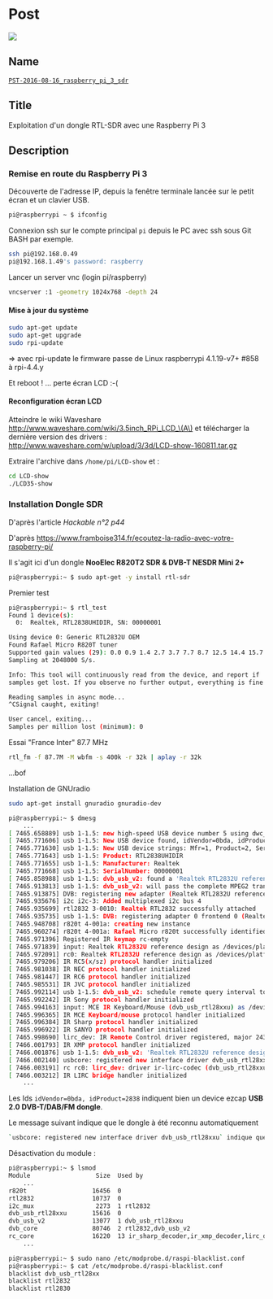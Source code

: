 # Post
![](viewmex.jpg)

## Name
[`PST-2016-08-16_raspberry_pi_3_sdr`]()

## Title
Exploitation d'un dongle RTL-SDR avec une Raspberry Pi 3

## Description

### Remise en route du Raspberry Pi 3

Découverte de l'adresse IP, depuis la fenêtre terminale lancée sur le petit écran et un clavier USB.

~~~~sh
pi@raspberrypi ~ $ ifconfig
~~~~

Connexion ssh sur le compte principal `pi` depuis le PC avec ssh sous Git BASH par exemple.

~~~~sh
ssh pi@192.168.0.49
pi@192.168.1.49's password: raspberry
~~~~

Lancer un server vnc (login pi/raspberry)

~~~~sh
vncserver :1 -geometry 1024x768 -depth 24
~~~~

#### Mise à jour du système

~~~~sh
sudo apt-get update
sudo apt-get upgrade
sudo rpi-update
~~~~
=> avec rpi-update le firmware passe de   Linux raspberrypi 4.1.19-v7+ #858  à   rpi-4.4.y

Et reboot ! ... perte écran LCD :-(

#### Reconfiguration écran LCD

Atteindre le wiki Waveshare http://www.waveshare.com/wiki/3.5inch_RPi_LCD_\(A\) et télécharger la dernière version des drivers : http://www.waveshare.com/w/upload/3/3d/LCD-show-160811.tar.gz

Extraire l'archive dans `/home/pi/LCD-show` et :

~~~~sh
cd LCD-show
./LCD35-show
~~~~

### Installation Dongle SDR
D'après l'article *Hackable n°2 p44*

D'après https://www.framboise314.fr/ecoutez-la-radio-avec-votre-raspberry-pi/

Il s'agit ici d'un dongle **NooElec R820T2 SDR & DVB-T NESDR Mini 2+**

~~~~sh
pi@raspberrypi:~ $ sudo apt-get -y install rtl-sdr
~~~~

Premier test

~~~~sh
pi@raspberrypi:~ $ rtl_test
Found 1 device(s):
  0:  Realtek, RTL2838UHIDIR, SN: 00000001

Using device 0: Generic RTL2832U OEM
Found Rafael Micro R820T tuner
Supported gain values (29): 0.0 0.9 1.4 2.7 3.7 7.7 8.7 12.5 14.4 15.7 16.6 19.7 20.7 22.9 25.4 28.0 29.7 32.8 33.8 36.4 37.2 38.6 40.2 42.1 43.4 43.9 44.5 48.0 49.6
Sampling at 2048000 S/s.

Info: This tool will continuously read from the device, and report if
samples get lost. If you observe no further output, everything is fine.

Reading samples in async mode...
^CSignal caught, exiting!

User cancel, exiting...
Samples per million lost (minimum): 0
~~~~

Essai "France Inter" 87.7 MHz

~~~~sh
rtl_fm -f 87.7M -M wbfm -s 400k -r 32k | aplay -r 32k
~~~~
...bof

Installation de GNUradio

~~~~sh
sudo apt-get install gnuradio gnuradio-dev
~~~~








~~~~sh
pi@raspberrypi:~ $ dmesg
    ...
[ 7465.658889] usb 1-1.5: new high-speed USB device number 5 using dwc_otg
[ 7465.771606] usb 1-1.5: New USB device found, idVendor=0bda, idProduct=2838
[ 7465.771630] usb 1-1.5: New USB device strings: Mfr=1, Product=2, SerialNumber=3
[ 7465.771643] usb 1-1.5: Product: RTL2838UHIDIR
[ 7465.771655] usb 1-1.5: Manufacturer: Realtek
[ 7465.771668] usb 1-1.5: SerialNumber: 00000001
[ 7465.858988] usb 1-1.5: dvb_usb_v2: found a 'Realtek RTL2832U reference design' in warm state
[ 7465.913813] usb 1-1.5: dvb_usb_v2: will pass the complete MPEG2 transport stream to the software demuxer
[ 7465.913875] DVB: registering new adapter (Realtek RTL2832U reference design)
[ 7465.935676] i2c i2c-3: Added multiplexed i2c bus 4
[ 7465.935699] rtl2832 3-0010: Realtek RTL2832 successfully attached
[ 7465.935735] usb 1-1.5: DVB: registering adapter 0 frontend 0 (Realtek RTL2832 (DVB-T))...
[ 7465.948708] r820t 4-001a: creating new instance
[ 7465.960274] r820t 4-001a: Rafael Micro r820t successfully identified
[ 7465.971396] Registered IR keymap rc-empty
[ 7465.971839] input: Realtek RTL2832U reference design as /devices/platform/soc/3f980000.usb/usb1/1-1/1-1.5/rc/r                c0/input2
[ 7465.972091] rc0: Realtek RTL2832U reference design as /devices/platform/soc/3f980000.usb/usb1/1-1/1-1.5/rc/rc0
[ 7465.979206] IR RC5(x/sz) protocol handler initialized
[ 7465.981038] IR NEC protocol handler initialized
[ 7465.981447] IR RC6 protocol handler initialized
[ 7465.985531] IR JVC protocol handler initialized
[ 7465.992114] usb 1-1.5: dvb_usb_v2: schedule remote query interval to 200 msecs
[ 7465.992242] IR Sony protocol handler initialized
[ 7465.994163] input: MCE IR Keyboard/Mouse (dvb_usb_rtl28xxu) as /devices/virtual/input/input3
[ 7465.996365] IR MCE Keyboard/mouse protocol handler initialized
[ 7465.996384] IR Sharp protocol handler initialized
[ 7465.996922] IR SANYO protocol handler initialized
[ 7465.998690] lirc_dev: IR Remote Control driver registered, major 243
[ 7466.001793] IR XMP protocol handler initialized
[ 7466.001876] usb 1-1.5: dvb_usb_v2: 'Realtek RTL2832U reference design' successfully initialized and connected
[ 7466.002140] usbcore: registered new interface driver dvb_usb_rtl28xxu
[ 7466.003191] rc rc0: lirc_dev: driver ir-lirc-codec (dvb_usb_rtl28xxu) registered at minor = 0
[ 7466.003212] IR LIRC bridge handler initialized
    ...
~~~~

Les Ids `idVendor=0bda, idProduct=2838` indiquent bien un device ezcap **USB 2.0 DVB-T/DAB/FM dongle**.

Le message suivant indique que le dongle à été reconnu automatiquement

~~~~sh
`usbcore: registered new interface driver dvb_usb_rtl28xxu` indique que 
~~~~

Désactivation du module :

~~~~sh
pi@raspberrypi:~ $ lsmod
Module                  Size  Used by
    ...
r820t                  16456  0
rtl2832                10737  0
i2c_mux                 2273  1 rtl2832
dvb_usb_rtl28xxu       15616  0
dvb_usb_v2             13077  1 dvb_usb_rtl28xxu
dvb_core               80746  2 rtl2832,dvb_usb_v2
rc_core                16220  13 ir_sharp_decoder,ir_xmp_decoder,lirc_dev,ir_lirc_codec,dvb_usb_rtl28xxu,ir_rc5_decoder,ir_nec_decoder,ir_sony_decoder,ir_mce_kbd_decoder,ir_jvc_decoder,dvb_usb_v2,ir_rc6_decoder,ir_sanyo_decoder
    ...

pi@raspberrypi:~ $ sudo nano /etc/modprobe.d/raspi-blacklist.conf
pi@raspberrypi:~ $ cat /etc/modprobe.d/raspi-blacklist.conf
blacklist dvb_usb_rtl28xx
blacklist rtl2832
blacklist rtl2830

~~~~